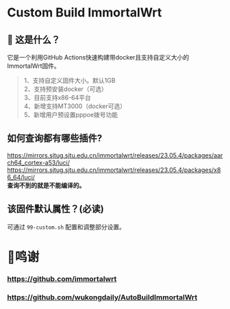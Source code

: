# Custom Build ImmortalWrt

## 🤔 这是什么？
它是一个利用GitHub Actions快速构建带docker且支持自定义大小的ImmortalWrt固件。

> 1、支持自定义固件大小。默认1GB <br>
> 2、支持预安装docker（可选）<br>
> 3、目前支持x86-64平台<br>
> 4、新增支持MT3000（docker可选）<br>
> 5、新增用户预设置pppoe拨号功能<br>


## 如何查询都有哪些插件?
https://mirrors.sjtug.sjtu.edu.cn/immortalwrt/releases/23.05.4/packages/aarch64_cortex-a53/luci/ <br>
https://mirrors.sjtug.sjtu.edu.cn/immortalwrt/releases/23.05.4/packages/x86_64/luci/ <br>
**查询不到的就是不能编译的。**

## 该固件默认属性？(必读)
可通过 `99-custom.sh` 配置和调整部分设置。

# 🌟鸣谢
### https://github.com/immortalwrt
### https://github.com/wukongdaily/AutoBuildImmortalWrt
